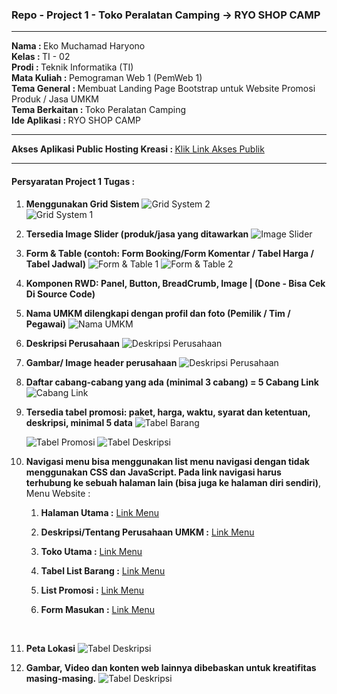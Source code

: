 ### Repo - Project 1 - Toko Peralatan Camping -> RYO SHOP CAMP
<hr />

<b>Nama : </b>Eko Muchamad Haryono <br />
<b>Kelas : </b>TI - 02 <br />
<b>Prodi : </b>Teknik Informatika (TI) <br />
<b>Mata Kuliah : </b>Pemograman Web 1 (PemWeb 1) <br />
<b>Tema General : </b>Membuat Landing Page Bootstrap untuk Website Promosi Produk / Jasa UMKM <br />
<b>Tema Berkaitan : </b>Toko Peralatan Camping<br />
<b>Ide Aplikasi : </b>RYO SHOP CAMP<br />

<hr />

<b>Akses Aplikasi Public Hosting Kreasi : </b><a href ="https://kreasi.nurulfikri.ac.id/ekom23079ti/Project_01/Toko_Peralatan_Camping">Klik Link Akses Publik </a>

<hr />

<h4>Persyaratan Project 1 Tugas :</h4>

1. <b>Menggunakan Grid Sistem</b>
   <img src="Toko_Peralatan_Camping/readme_md/1_grid_system_2.png" alt="Grid System 2"><br>
    <img src="Toko_Peralatan_Camping/readme_md/1_grid_system_1.png" alt="Grid System 1"> 

2. <b>Tersedia Image Slider (produk/jasa yang ditawarkan</b>
       <img src="Toko_Peralatan_Camping/readme_md/2_image_slider.png" alt="Image Slider"> 

3. <b>Form & Table (contoh: Form Booking/Form Komentar / Tabel Harga / Tabel Jadwal)</b>
       <img src="Toko_Peralatan_Camping/readme_md/3_form_komentar_saran.png" alt="Form & Table 1"> 
       <img src="Toko_Peralatan_Camping/readme_md/3_tabel_barang.png" alt="Form & Table 2"> <br>

4. <b>Komponen RWD: Panel, Button, BreadCrumb, Image | (Done - Bisa Cek Di Source Code)</b><br>

5. <b>Nama UMKM dilengkapi dengan profil dan foto (Pemilik / Tim / Pegawai)</b>
   <img src="Toko_Peralatan_Camping/readme_md/5_nama_umkm.png" alt="Nama UMKM"> 

6. <b>Deskripsi Perusahaan</b>
   <img src="Toko_Peralatan_Camping/readme_md/6_deskripsi_perusahaan.png" alt="Deskripsi Perusahaan"> 

7. <b>Gambar/ Image header perusahaan</b>
   <img src="Toko_Peralatan_Camping/readme_md/7_gambar_image_header_perusahaan.png" alt="Deskripsi Perusahaan"> 

8. <b>Daftar cabang-cabang yang ada (minimal 3 cabang) = 5 Cabang Link</b>
   <img src="Toko_Peralatan_Camping/readme_md/8_daftar_cabang_yang_ada_5.png" alt="Cabang Link"> 

9.  <b>Tersedia tabel promosi: paket, harga, waktu, syarat dan ketentuan, deskripsi, minimal 5 data</b>
    <img src="Toko_Peralatan_Camping/readme_md/9_tabel_barang.png" alt="Tabel Barang"> 

    <img src="Toko_Peralatan_Camping/readme_md/9_tabel_barang_promosi.png" alt="Tabel Promosi">

    <img src="Toko_Peralatan_Camping/readme_md/9_tabel_barang_deskripsi.png" alt="Tabel Deskripsi">

10. <b>Navigasi menu bisa menggunakan list menu navigasi dengan tidak menggunakan CSS dan JavaScript. Pada link navigasi harus terhubung ke sebuah halaman lain (bisa juga ke halaman diri sendiri)</b>, Menu Website :<br>
    1. <b>Halaman Utama :</b> <a href="https://kreasi.nurulfikri.ac.id/ekom23079ti/Project_01/Toko_Peralatan_Camping/index.html">Link Menu</a>

    2. <b>Deskripsi/Tentang Perusahaan UMKM :</b> <a href="https://kreasi.nurulfikri.ac.id/ekom23079ti/Project_01/Toko_Peralatan_Camping/about.html">Link Menu</a>

    3. <b>Toko Utama :</b> <a href="https://kreasi.nurulfikri.ac.id/ekom23079ti/Project_01/Toko_Peralatan_Camping/toko_utama.html">Link Menu</a> 
    
    4. <b>Tabel List Barang :</b> <a href="https://kreasi.nurulfikri.ac.id/ekom23079ti/Project_01/Toko_Peralatan_Camping/table_list_barang.html">Link Menu</a>
    
    5. <b>List Promosi :</b> <a href="https://kreasi.nurulfikri.ac.id/ekom23079ti/Project_01/Toko_Peralatan_Camping/table_list_barang_promosi.html">Link Menu</a>
    
    6. <b>Form Masukan :</b> <a href="https://kreasi.nurulfikri.ac.id/ekom23079ti/Project_01/Toko_Peralatan_Camping/form_perusahaan.html">Link Menu</a>
    <br>

11. <b>Peta Lokasi</b>
    <img src="Toko_Peralatan_Camping/readme_md/11_Peta_Lokasi.png" alt="Tabel Deskripsi">

12. <b>Gambar, Video dan konten web lainnya dibebaskan untuk kreatifitas masing-masing.</b>
    <img src="Toko_Peralatan_Camping/readme_md/12_gambar_video.png" alt="Tabel Deskripsi">